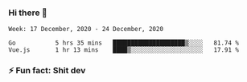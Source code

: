 ### Hi there 👋
<!--START_SECTION:waka-->
```text
Week: 17 December, 2020 - 24 December, 2020

Go           5 hrs 35 mins   ████████████████████▒░░░░   81.74 % 
Vue.js       1 hr 13 mins    ████▒░░░░░░░░░░░░░░░░░░░░   17.91 % 
```
<!--END_SECTION:waka-->
<!--
**TG4LAaron/TG4LAaron** is a ✨ _special_ ✨ repository because its `README.md` (this file) appears on your GitHub profile.

Here are some ideas to get you started:

- 🔭 I’m currently working on ...
- 🌱 I’m currently learning ...
- 👯 I’m looking to collaborate on ...
- 🤔 I’m looking for help with ...
- 💬 Ask me about ...
- 📫 How to reach me: ...
- 😄 Pronouns: ...
- ⚡ Fun fact: ...
-->
### ⚡ Fun fact: Shit dev
